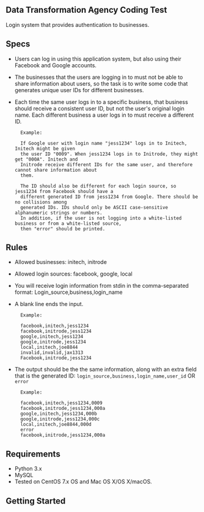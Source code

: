 ## Data Transformation Agency Coding Test

Login system that provides authentication to businesses.

## Specs

- Users can log in using this application system, but also using their Facebook and Google accounts.

- The businesses that the users are logging in to must not be able to share information about
users, so the task is to write some code that generates unique user IDs for different
businesses. 

- Each time the same user logs in to a specific business, that business should
receive a consistent user ID, but not the user's original login name. Each different business a
user logs in to must receive a different ID.

        Example:
        
        If Google user with login name "jess1234" logs in to Initech, Initech might be given
        the user ID "0009". When jess1234 logs in to Initrode, they might get "000A". Initech and
        Initrode receive different IDs for the same user, and therefore cannot share information about
        them.
        
        The ID should also be different for each login source, so jess1234 from Facebook should have a
        different generated ID from jess1234 from Google. There should be no collisions among
        generated IDs. IDs should only be ASCII case-sensitive alphanumeric strings or numbers.
        In addition, if the user is not logging into a white-listed business or from a white-listed source,
        then "error" should be printed.

## Rules

- Allowed businesses: initech, initrode
- Allowed login sources: facebook, google, local
- You will receive login information from stdin in the comma-separated format: Login_source,business,login_name
- A blank line ends the input.

        Example:
                
        facebook,initech,jess1234
        facebook,initrode,jess1234
        google,initech,jess1234
        google,initrode,jess1234
        local,initech,joe8844
        invalid,invalid,jax1313
        Facebook,initrode,jess1234

- The output should be the the same information, along with an extra field that is the generated ID: `login_source,business,login_name,user_id`
OR
`error`

        Example:
        
        facebook,initech,jess1234,0009
        facebook,initrode,jess1234,000a
        google,initech,jess1234,000b
        google,initrode,jess1234,000c
        local,initech,joe8844,000d
        error
        facebook,initrode,jess1234,000a

## Requirements

- Python 3.x
- MySQL
- Tested on CentOS 7.x OS and Mac OS X/OS X/macOS.

## Getting Started
